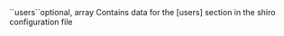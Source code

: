 <tr><td>``users``</td><td>optional, array</td>
<td>Contains data for the [users] section in the shiro configuration file</td>
<td></td>
<td></td></tr>
